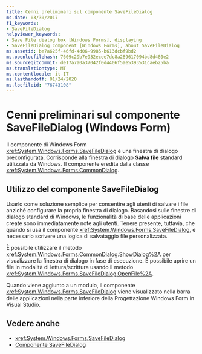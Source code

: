 ```yaml
---
title: Cenni preliminari sul componente SaveFileDialog
ms.date: 03/30/2017
f1_keywords:
- SaveFileDialog
helpviewer_keywords:
- Save File dialog box [Windows Forms], displaying
- SaveFileDialog component [Windows Forms], about SaveFileDialog
ms.assetid: be7a625f-46fd-4d06-9985-b613dcbf9bd2
ms.openlocfilehash: 7609c29b7e932ecee7dc8a289617094bd8d480e2
ms.sourcegitcommit: de17a7a0a37042f0d4406f5ae5393531caeb25ba
ms.translationtype: MT
ms.contentlocale: it-IT
ms.lasthandoff: 01/24/2020
ms.locfileid: "76743108"
---
```

# <a name="savefiledialog-component-overview-windows-forms"></a>Cenni preliminari sul componente SaveFileDialog (Windows Form)

Il componente di Windows Form <xref:System.Windows.Forms.SaveFileDialog> è una finestra di dialogo preconfigurata. Corrisponde alla finestra di dialogo **Salva file** standard utilizzata da Windows. Il componente eredita dalla classe <xref:System.Windows.Forms.CommonDialog>.

## <a name="working-with-the-savefiledialog-component"></a>Utilizzo del componente SaveFileDialog

Usarlo come soluzione semplice per consentire agli utenti di salvare i file anziché configurare la propria finestra di dialogo. Basandosi sulle finestre di dialogo standard di Windows, le funzionalità di base delle applicazioni create sono immediatamente note agli utenti. Tenere presente, tuttavia, che quando si usa il componente <xref:System.Windows.Forms.SaveFileDialog>, è necessario scrivere una logica di salvataggio file personalizzata.

È possibile utilizzare il metodo <xref:System.Windows.Forms.CommonDialog.ShowDialog%2A> per visualizzare la finestra di dialogo in fase di esecuzione. È possibile aprire un file in modalità di lettura/scrittura usando il metodo <xref:System.Windows.Forms.SaveFileDialog.OpenFile%2A>.

Quando viene aggiunto a un modulo, il componente <xref:System.Windows.Forms.SaveFileDialog> viene visualizzato nella barra delle applicazioni nella parte inferiore della Progettazione Windows Form in Visual Studio.

## <a name="see-also"></a>Vedere anche

- <xref:System.Windows.Forms.SaveFileDialog>
- [Componente SaveFileDialog](savefiledialog-component-windows-forms.md)
